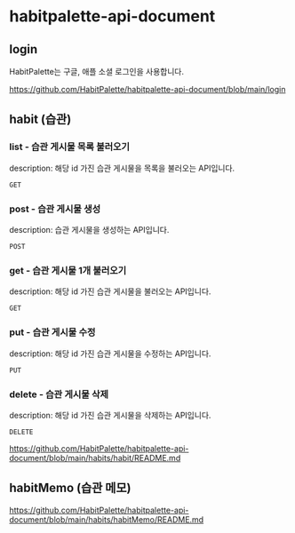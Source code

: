# habitpalette-api-document

## login

HabitPalette는 구글, 애플 소셜 로그인을 사용합니다.

https://github.com/HabitPalette/habitpalette-api-document/blob/main/login


## habit (습관)


### list - 습관 게시물 목록 불러오기 


description: 해당 id 가진 습관 게시물을 목록을 불러오는 API입니다.


```text
GET
```


### post - 습관 게시물 생성


description: 습관 게시물을 생성하는 API입니다. 


```text
POST
```



### get - 습관 게시물 1개 불러오기 


description: 해당 id 가진 습관 게시물을 불러오는 API입니다.


```text
GET
```


### put - 습관 게시물 수정


description: 해당 id 가진 습관 게시물을 수정하는 API입니다.


```text
PUT
```


### delete - 습관 게시물 삭제


description: 해당 id 가진 습관 게시물을 삭제하는 API입니다.


```text
DELETE
```



https://github.com/HabitPalette/habitpalette-api-document/blob/main/habits/habit/README.md


## habitMemo (습관 메모)

https://github.com/HabitPalette/habitpalette-api-document/blob/main/habits/habitMemo/README.md
